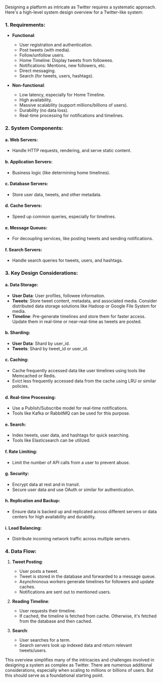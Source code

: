 Designing a platform as intricate as Twitter requires a systematic approach. Here's a high-level system design overview for a Twitter-like system:

### **1. Requirements**:

- **Functional**:
  - User registration and authentication.
  - Post tweets (with media).
  - Follow/unfollow users.
  - Home Timeline: Display tweets from followees.
  - Notifications: Mentions, new followers, etc.
  - Direct messaging.
  - Search (for tweets, users, hashtags).

- **Non-functional**:
  - Low latency, especially for Home Timeline.
  - High availability.
  - Massive scalability (support millions/billions of users).
  - Durability (no data loss).
  - Real-time processing for notifications and timelines.

### **2. System Components**:

#### a. **Web Servers**:
- Handle HTTP requests, rendering, and serve static content.

#### b. **Application Servers**:
- Business logic (like determining home timelines).

#### c. **Database Servers**:
- Store user data, tweets, and other metadata.

#### d. **Cache Servers**:
- Speed up common queries, especially for timelines.

#### e. **Message Queues**:
- For decoupling services, like posting tweets and sending notifications.

#### f. **Search Servers**:
- Handle search queries for tweets, users, and hashtags.

### **3. Key Design Considerations**:

#### a. **Data Storage**:
- **User Data**: User profiles, followee information.
- **Tweets**: Store tweet content, metadata, and associated media. Consider distributed data storage solutions like Hadoop or Google File System for media.
- **Timeline**: Pre-generate timelines and store them for faster access. Update them in real-time or near-real-time as tweets are posted.

#### b. **Sharding**:
- **User Data**: Shard by user_id.
- **Tweets**: Shard by tweet_id or user_id.

#### c. **Caching**:
- Cache frequently accessed data like user timelines using tools like Memcached or Redis.
- Evict less frequently accessed data from the cache using LRU or similar policies.

#### d. **Real-time Processing**:
- Use a Publish/Subscribe model for real-time notifications.
- Tools like Kafka or RabbitMQ can be used for this purpose.

#### e. **Search**:
- Index tweets, user data, and hashtags for quick searching.
- Tools like Elasticsearch can be utilized.

#### f. **Rate Limiting**:
- Limit the number of API calls from a user to prevent abuse.
  
#### g. **Security**:
- Encrypt data at rest and in transit.
- Secure user data and use OAuth or similar for authentication.

#### h. **Replication and Backup**:
- Ensure data is backed up and replicated across different servers or data centers for high availability and durability.

#### i. **Load Balancing**:
- Distribute incoming network traffic across multiple servers.

### **4. Data Flow**:

1. **Tweet Posting**:
   - User posts a tweet.
   - Tweet is stored in the database and forwarded to a message queue.
   - Asynchronous workers generate timelines for followers and update caches.
   - Notifications are sent out to mentioned users.

2. **Reading Timeline**:
   - User requests their timeline.
   - If cached, the timeline is fetched from cache. Otherwise, it's fetched from the database and then cached.
  
3. **Search**:
   - User searches for a term.
   - Search servers look up indexed data and return relevant tweets/users.

This overview simplifies many of the intricacies and challenges involved in designing a system as complex as Twitter. There are numerous additional considerations, especially when scaling to millions or billions of users. But this should serve as a foundational starting point.
